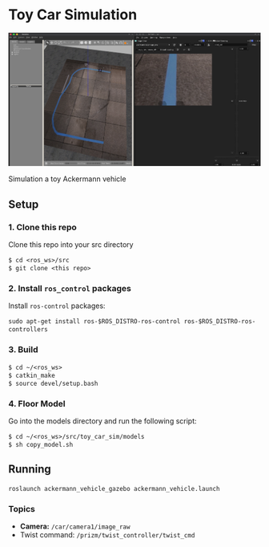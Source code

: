 # Toy Car Simulation

![](images/screenshot.png)

Simulation a toy Ackermann vehicle

## Setup

### 1. Clone this repo

Clone this repo into your src directory

```
$ cd <ros_ws>/src
$ git clone <this repo>
```

### 2. Install `ros_control` packages

Install `ros-control` packages:

```
sudo apt-get install ros-$ROS_DISTRO-ros-control ros-$ROS_DISTRO-ros-controllers
```

### 3. Build

```
$ cd ~/<ros_ws>
$ catkin_make
$ source devel/setup.bash
```

### 4. Floor Model

Go into the models directory and run the following script:

```
$ cd ~/<ros_ws>/src/toy_car_sim/models
$ sh copy_model.sh
```

## Running

```
roslaunch ackermann_vehicle_gazebo ackermann_vehicle.launch
```

### Topics

  - **Camera:** `/car/camera1/image_raw`
  - Twist command: `/prizm/twist_controller/twist_cmd`
